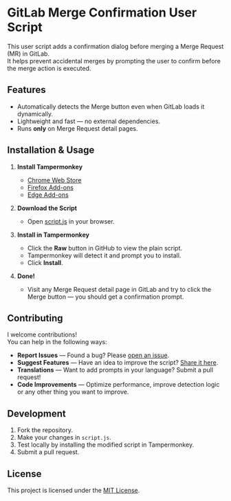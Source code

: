 # GitLab Merge Confirmation User Script

This user script adds a confirmation dialog before merging a Merge Request (MR) in GitLab.  
It helps prevent accidental merges by prompting the user to confirm before the merge action is executed.

## Features

- Automatically detects the Merge button even when GitLab loads it dynamically.
- Lightweight and fast — no external dependencies.
- Runs **only** on Merge Request detail pages.

## Installation & Usage

1. **Install Tampermonkey**
   - [Chrome Web Store](https://chrome.google.com/webstore/detail/tampermonkey/dhdgffkkebhmkfjojejmpbldmpobfkfo)
   - [Firefox Add-ons](https://addons.mozilla.org/firefox/addon/tampermonkey/)
   - [Edge Add-ons](https://microsoftedge.microsoft.com/addons/detail/tampermonkey/iikmkjmpaadaobahmlepeloendndfphd)

2. **Download the Script**
   - Open [script.js](./script.js) in your browser.

3. **Install in Tampermonkey**
   - Click the **Raw** button in GitHub to view the plain script.
   - Tampermonkey will detect it and prompt you to install.
   - Click **Install**.

4. **Done!**
   - Visit any Merge Request detail page in GitLab and try to click the Merge button — you should get a confirmation prompt.
  
## Contributing

I welcome contributions!  
You can help in the following ways:

- **Report Issues** — Found a bug? Please [open an issue](https://github.com/rvoortman/gitlab-merge-confirmation/issues).
- **Suggest Features** — Have an idea to improve the script? [Share it here](https://github.com/rvoortman/gitlab-merge-confirmation/issues).
- **Translations** — Want to add prompts in your language? Submit a pull request!
- **Code Improvements** — Optimize performance, improve detection logic or any other thing you want to improve. 

## Development

1. Fork the repository.
2. Make your changes in `script.js`.
3. Test locally by installing the modified script in Tampermonkey.
4. Submit a pull request.

## License

This project is licensed under the [MIT License](./LICENSE).

